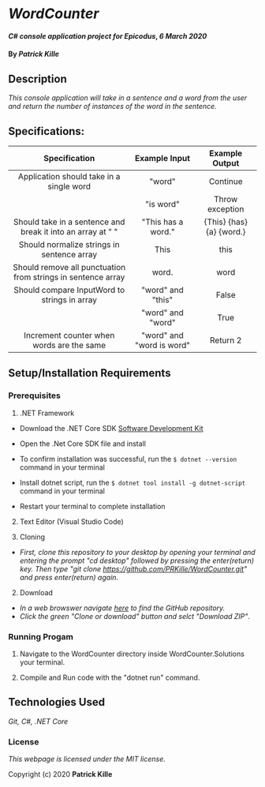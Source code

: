 # _WordCounter_

#### _C# console application project for Epicodus_, _6 March 2020_

#### By _**Patrick Kille**_

## Description

_This console application will take in a sentence and a word from the user and return the number of instances of the word in the sentence._

## Specifications:

| Specification | Example Input | Example Output |
|:-:|:-:|:-:|
| Application should take in a single word | "word" | Continue |
|| "is word" | Throw exception |
| Should take in a sentence and break it into an array at " " | "This has a word."| {This} {has} {a} {word.}|
| Should normalize strings in sentence array | This | this |
| Should remove all punctuation from strings in sentence array | word. | word |
| Should compare InputWord to strings in array | "word" and "this" | False |
|| "word" and "word" | True |
| Increment counter when words are the same | "word" and "word is word" | Return 2 |


## Setup/Installation Requirements

### Prerequisites

1. .NET Framework
* Download the .NET Core SDK [Software Development Kit](https://dotnet.microsoft.com/download)
* Open the .Net Core SDK file and install
* To confirm installation was successful, run the ```$ dotnet --version``` command in your terminal

* Install dotnet script, run the ```$ dotnet tool install -g dotnet-script``` command in your terminal
* Restart your terminal to complete installation
2. Text Editor (Visual Studio Code)

1. Cloning
  * _First, clone this repository to your desktop by opening your terminal and entering the prompt "cd desktop" followed by pressing the enter(return) key. Then type "git clone https://github.com/PRKille/WordCounter.git" and press enter(return) again._

2. Download
  * _In a web browswer navigate [here](https://github.com/PRKille/WordCounter.git) to find the GitHub repository._
  * _Click the green "Clone or download" button and selct "Download ZIP"_.

### Running Progam

1. Navigate to the WordCounter directory inside WordCounter.Solutions your terminal.

2. Compile and Run code with the "dotnet run" command.


## Technologies Used

_Git, C#, .NET Core_

### License

*This webpage is licensed under the MIT license.*

Copyright (c) 2020 **Patrick Kille**